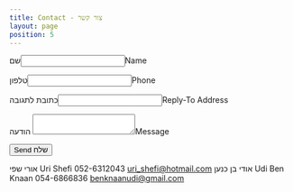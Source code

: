 ```yaml
---
title: Contact - צור קשר
layout: page
position: 5
---
```

<form action="//formspree.io/yamasmusic@gmail.com" method="post">
    <p>          שם<input type="text" name="name">Name</p>
    <p>       טלפון<input type="text" name="phone">Phone</p>
    <p>כתובת לתגובה<input type="email" name="_replyto">Reply-To Address</p>
    <p>        הודעה <textarea name="body"></textarea>Message</p>
    <p><input type="submit" value="Send שלח"> </p>
</form>

אורי שפי     Uri Shefi      052-6312043   uri_shefi@hotmail.com
אודי בן כנען      Udi Ben Knaan   054-6866836  benknaanudi@gmail.com
 


 
